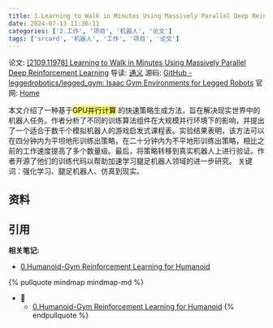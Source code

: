 ```yaml
---
title: 1.Learning to Walk in Minutes Using Massively Parallel Deep Reinforcement Learning
date: 2024-07-13 11:36:11
categories: ['2.工作', '项目', '机器人', '论文']
tags: ['srcard', '机器人', '工作', '项目', '论文']
---
```

论文: [[2109.11978] Learning to Walk in Minutes Using Massively Parallel Deep Reinforcement Learning](http://ar5iv.org/abs/2109.11978)
导读:  [通义](https://tongyi.aliyun.com/efficiency/doc/read?taskId=1820606)
源码: [GitHub - leggedrobotics/legged_gym: Isaac Gym Environments for Legged Robots](https://github.com/leggedrobotics/legged_gym)
官网: [Home](https://leggedrobotics.github.io/legged_gym/)
  
本文介绍了一种基于<mark style="background: #fefe00A6;">GPU并行计算</mark> 的快速策略生成方法，旨在解决现实世界中的机器人任务。作者分析了不同的训练算法组件在大规模并行环境下的影响，并提出了一个适合于数千个模拟机器人的游戏启发式课程表。实验结果表明，该方法可以在四分钟内为平坦地形训练出策略，在二十分钟内为不平地形训练出策略，相比之前的工作速度提高了多个数量级。最后，将策略转移到真实机器人上进行验证。作者开源了他们的训练代码以帮助加速学习腿足机器人领域的进一步研究。
关键词：强化学习、腿足机器人、仿真到现实。
<!--SR:!2024-08-11,17,250-->
  
  
## 资料

  
  
## 引用



**相关笔记:**

- [0.Humanoid-Gym Reinforcement Learning for Humanoid](../6f252f6a1db58de9aa515272f56dab6e4f95c489)

{% pullquote mindmap mindmap-md %}
- 🔵
  - [0.Humanoid-Gym Reinforcement Learning for Humanoid](../6f252f6a1db58de9aa515272f56dab6e4f95c489)
{% endpullquote %}